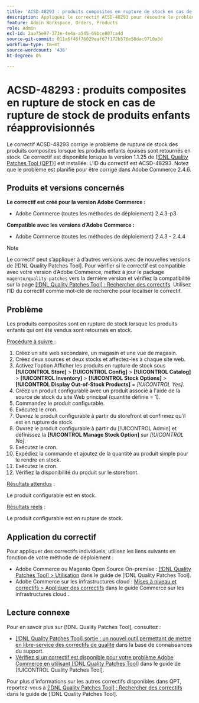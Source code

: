 ```yaml
---
title: 'ACSD-48293 : produits composites en rupture de stock en cas de rupture de stock de produits enfants réapprovisionnés'
description: Appliquez le correctif ACSD-48293 pour résoudre le problème d'Adobe Commerce où les produits composites sont en rupture de stock lorsque les produits enfants épuisés sont retournés en stock.
feature: Admin Workspace, Orders, Products
role: Admin
exl-id: 2aa75e97-373e-4e4a-a545-69bce807ca4d
source-git-commit: 011a6f46f76029eaf67f172b576e58dac9710a3d
workflow-type: tm+mt
source-wordcount: '436'
ht-degree: 0%

---
```


# ACSD-48293 : produits composites en rupture de stock en cas de rupture de stock de produits enfants réapprovisionnés

Le correctif ACSD-48293 corrige le problème de rupture de stock des produits composites lorsque les produits enfants épuisés sont retournés en stock. Ce correctif est disponible lorsque la version 1.1.25 de [[!DNL Quality Patches Tool (QPT)]](https://experienceleague.adobe.com/en/docs/commerce-operations/tools/quality-patches-tool/quality-patches-tool-to-self-serve-quality-patches) est installée. L’ID du correctif est ACSD-48293. Notez que le problème est planifié pour être corrigé dans Adobe Commerce 2.4.6.

## Produits et versions concernés

**Le correctif est créé pour la version Adobe Commerce :**

* Adobe Commerce (toutes les méthodes de déploiement) 2.4.3-p3

**Compatible avec les versions d’Adobe Commerce :**

* Adobe Commerce (toutes les méthodes de déploiement) 2.4.3 - 2.4.4

>[!NOTE]
>
>Le correctif peut s’appliquer à d’autres versions avec de nouvelles versions de [!DNL Quality Patches Tool]. Pour vérifier si le correctif est compatible avec votre version d’Adobe Commerce, mettez à jour le package `magento/quality-patches` vers la dernière version et vérifiez la compatibilité sur la page [[!DNL Quality Patches Tool] : Rechercher des correctifs](https://experienceleague.adobe.com/tools/commerce-quality-patches/index.html). Utilisez l’ID du correctif comme mot-clé de recherche pour localiser le correctif.

## Problème

Les produits composites sont en rupture de stock lorsque les produits enfants qui ont été vendus sont retournés en stock.

<u>Procédure à suivre </u> :

1. Créez un site web secondaire, un magasin et une vue de magasin.
1. Créez deux sources et deux stocks et affectez-les à chaque site web.
1. Activez l’option Afficher les produits en rupture de stock sous **[!UICONTROL Store]** > **[!UICONTROL Config]** > **[!UICONTROL Catalog]** > **[!UICONTROL Inventory]** > **[!UICONTROL Stock Options]** > **[!UICONTROL Display Out-of-Stock Products]** = *[!UICONTROL Yes]*.
1. Créez un produit configurable avec un produit associé à l&#39;aide de la source de stock du site Web principal (quantité définie = 1).
1. Commandez le produit configurable.
1. Exécutez le cron.
1. Ouvrez le produit configurable à partir du storefront et confirmez qu’il est en rupture de stock.
1. Ouvrez le produit configurable à partir du [!UICONTROL Admin] et définissez la **[!UICONTROL Manage Stock Option]** sur *[!UICONTROL No]*.
1. Exécutez le cron.
1. Expédiez la commande et ajoutez de la quantité au produit simple pour le rendre en stock.
1. Exécutez le cron.
1. Vérifiez la disponibilité du produit sur le storefront.

<u>Résultats attendus</u> :

Le produit configurable est en stock.

<u>Résultats réels</u> :

Le produit configurable est en rupture de stock.

## Application du correctif

Pour appliquer des correctifs individuels, utilisez les liens suivants en fonction de votre méthode de déploiement :

* Adobe Commerce ou Magento Open Source On-premise : [[!DNL Quality Patches Tool] > Utilisation](/help/tools/quality-patches-tool/usage.md) dans le guide de [!DNL Quality Patches Tool].
* Adobe Commerce sur les infrastructures cloud : [Mises à niveau et correctifs > Appliquer des correctifs](https://experienceleague.adobe.com/docs/commerce-cloud-service/user-guide/develop/upgrade/apply-patches.html) dans le guide Commerce sur les infrastructures cloud .

## Lecture connexe

Pour en savoir plus sur [!DNL Quality Patches Tool], consultez :

* [[!DNL Quality Patches Tool] sortie : un nouvel outil permettant de mettre en libre-service des correctifs de qualité](https://experienceleague.adobe.com/en/docs/commerce-operations/tools/quality-patches-tool/quality-patches-tool-to-self-serve-quality-patches) dans la base de connaissances du support.
* [Vérifiez si un correctif est disponible pour votre problème Adobe Commerce en utilisant [!DNL Quality Patches Tool]](/help/tools/quality-patches-tool/patches-available-in-qpt/check-patch-for-magento-issue-with-magento-quality-patches.md) dans le guide de [!UICONTROL Quality Patches Tool].


Pour plus d’informations sur les autres correctifs disponibles dans QPT, reportez-vous à [[!DNL Quality Patches Tool] : Rechercher des correctifs](https://experienceleague.adobe.com/tools/commerce-quality-patches/index.html) dans le guide de [!DNL Quality Patches Tool].
